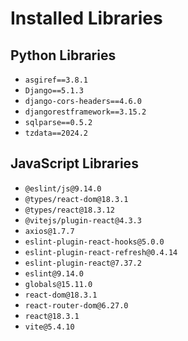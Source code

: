 # Installed Libraries

## Python Libraries


- `asgiref==3.8.1`
- `Django==5.1.3`
- `django-cors-headers==4.6.0`
- `djangorestframework==3.15.2`
- `sqlparse==0.5.2`
- `tzdata==2024.2`

## JavaScript Libraries

- `@eslint/js@9.14.0`
- `@types/react-dom@18.3.1`
- `@types/react@18.3.12`
- `@vitejs/plugin-react@4.3.3`
- `axios@1.7.7`
- `eslint-plugin-react-hooks@5.0.0`
- `eslint-plugin-react-refresh@0.4.14`
- `eslint-plugin-react@7.37.2`
- `eslint@9.14.0`
- `globals@15.11.0`
- `react-dom@18.3.1`
- `react-router-dom@6.27.0`
- `react@18.3.1`
- `vite@5.4.10`
